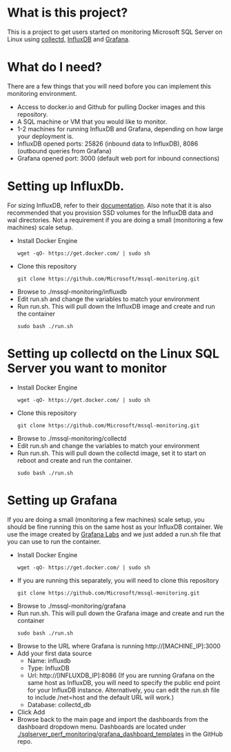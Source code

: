 # What is this project?

This is a project to get users started on monitoring Microsoft SQL Server on Linux using [collectd](https://collectd.org/), [InfluxDB](https://www.influxdata.com/) and [Grafana](https://grafana.com/).

# What do I need?

There are a few things that you will need bofore you can implement this monitoring environment.

- Access to docker.io and Github for pulling Docker images and this repository.
- A SQL machine or VM that you would like to monitor.
- 1-2 machines for running InfluxDB and Grafana, depending on how large your deployment is.
- InfluxDB opened ports: 25826 (inbound data to InfluxDB), 8086 (outbound queries from Grafana)
- Grafana opened port: 3000 (default web port for inbound connections)


# Setting up InfluxDb.

For sizing InfluxDB, refer to their [documentation](https://docs.influxdata.com/influxdb/v1.2/guides/hardware_sizing/#general-hardware-guidelines-for-a-single-node). Also note that it is also recommended that you provision SSD volumes for the InfluxDB data and wal directories. Not a requirement if you are doing a small (monitoring a few machines) scale setup.

- Install Docker Engine
  ```
  wget -qO- https://get.docker.com/ | sudo sh
  ```
- Clone this repository
  ```
  git clone https://github.com/Microsoft/mssql-monitoring.git
  ```
- Browse to ./mssql-monitoring/influxdb
- Edit run.sh and change the variables to match your environment
- Run run.sh. This will pull down the InfluxDB image and create and run the container
  ```
  sudo bash ./run.sh
  ```
  
# Setting up collectd on the Linux SQL Server you want to monitor

- Install Docker Engine
  ```
  wget -qO- https://get.docker.com/ | sudo sh
  ```
- Clone this repository
  ```
  git clone https://github.com/Microsoft/mssql-monitoring.git
  ```
- Browse to ./mssql-monitoring/collectd
- Edit run.sh and change the variables to match your environment
- Run run.sh. This will pull down the collectd image, set it to start on reboot and create and run the container.
  ```
  sudo bash ./run.sh
  ```

# Setting up Grafana

If you are doing a small (monitoring a few machines) scale setup, you should be fine running this on the same host as your InfluxDB container. We use the image created by [Grafana Labs](http://docs.grafana.org/installation/docker/) and we just added a run.sh file that you can use to run the container.

- Install Docker Engine
  ```
  wget -qO- https://get.docker.com/ | sudo sh
  ```
- If you are running this separately, you will need to clone this repository
  ```
  git clone https://github.com/Microsoft/mssql-monitoring.git
  ```
- Browse to ./mssql-monitoring/grafana
- Run run.sh. This will pull down the Grafana image and create and run the container
  ```
  sudo bash ./run.sh
  ```
- Browse to the URL where Grafana is running http://[MACHINE_IP]:3000
- Add your first data source
  * Name: influxdb
  * Type: InfluxDB
  * Url: http://[INFLUXDB_IP]:8086 (If you are running Grafana on the same host as InfluxDB, you will need to specify the public end point for your InfluxDB instance. Alternatively, you can edit the run.sh file to include /net=host and the default URL will work.)
  * Database: collectd_db
- Click Add
- Browse back to the main page and import the dashboards from the dashboard dropdown menu.
  Dashboards are located under [./sqlserver_perf_monitoring/grafana_dashboard_templates](https://github.com/Microsoft/mssql-monitoring/tree/master/grafana_dashboard_templates) in the GitHub repo.
  